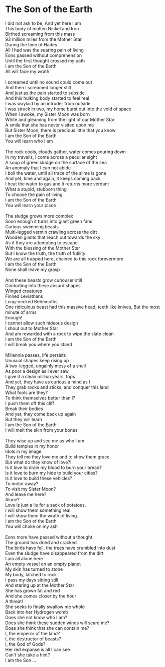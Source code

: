 # The Son of the Earth

I did not ask to be, And yet here I am<br />
This body of molten Nickel and Iron<br />
Birthed screaming from this mass<br />
93 million miles from the Mother Star<br />
During the time of Hades<br />
All I had was the searing pain of living<br />
Eons passed without comprehension<br />
Until the first thought crossed my path<br />
I am the Son of the Earth<br />
All will face my wrath<br />
<br />
I screamed until no sound could come out<br />
And then I screamed longer still<br />
And just as the pain started to subside<br />
And this hulking body started to feel real<br />
I was waylaid by an intruder from outside<br />
I was struck in two, my home burst out into the void of space<br />
When I awoke, my Sister Moon was born<br />
White and gleaming from the light of our Mother Star<br />
A smile that she has never visited upon me<br />
But Sister Moon, there is precious little that you know<br />
I am the Son of the Earth<br />
You will learn who I am<br />
<br />
The rock cools, clouds gather, water comes pouring down<br />
In my travails, I come across a peculiar sight<br />
A soup of green sludge on the surface of the sea<br />
An anomaly that I can not abide<br />
I boil the water, until all trace of the slime is gone<br />
And yet, time and again, it keeps coming back<br />
I heat the water to gas and it returns more verdant<br />
What a stupid, stubborn thing<br />
To choose the pain of living.<br />
I am the Son of the Earth<br />
You will learn your place<br />
<br />
The sludge grows more complex<br />
Soon enough it turns into giant green fans<br />
Curious swimming beasts<br />
Multi-legged vermin crawling across the dirt<br />
Wooden giants that reach out towards the sky<br />
As if they are attempting to escape<br />
With the blessing of the Mother Star<br />
But I know the truth, the truth of futility <br />
We are all trapped here, chained to this rock forevermore <br />
I am the Son of the Earth<br />
None shall leave my grasp<br />
<br />
And these beasts grow curiouser still<br />
Contorting into these absurd shapes<br />
Winged creatures<br />
Finned Leviathans<br />
Long-necked Behemoths<br />
One ridiculous beast had this massive head, teeth like knives, But the most minute of arms<br />
Enough!<br />
I cannot allow such hideous design<br />
I shout out to Mother Star<br />
And am rewarded with a rock to wipe the slate clean<br />
I am the Son of the Earth<br />
I will break you where you stand<br />
<br />
Millennia passes, life persists<br />
Unusual shapes keep rising up<br />
A two-legged, ungainly mess of a shell<br />
As poor a design as I ever saw<br />
I give it a clean million years, tops<br />
And yet, they have as curious a mind as I<br />
They grab rocks and sticks, and conquer this land<br />
What fools are they?<br />
To think themselves better than I?<br />
I push them off this cliff<br />
Break their bodies<br />
And yet, they come back up again<br />
But they will learn<br />
I am the Son of the Earth<br />
I will melt the skin from your bones<br />
<br />
They wise up and see me as who I am<br />
Build temples in my honor<br />
Idols in my image<br />
They tell me they love me and to show them grace<br />
But what do they know of love?!<br />
Is it love to drain my blood to burn your bread?<br />
Is it love to burn my hide to build your cities?<br />
Is it love to build these vehicles?<br />
To motor away?<br />
To visit my Sister Moon?<br />
And leave me here?<br />
Alone?<br />
Love is just a lie for a sack of potatoes.<br />
I will show them something real.<br />
I will show them the wrath of living.<br />
I am the Son of the Earth<br />
You will choke on my ash<br />
<br />
Eons more have passed without a thought<br />
The ground has dried and cracked<br />
The birds have fell, the trees have crumbled into dust<br />
Even the sludge have disappeared from the dirt<br />
I am all alone here<br />
An empty vessel on an empty planet<br />
My skin has turned to stone<br />
My body, latched to rock<br />
I pass my days sitting still<br />
And staring up at the Mother Star<br />
She has grown fat and red<br />
And she comes closer by the hour<br />
A threat!<br />
She seeks to finally swallow me whole<br />
Back into her Hydrogen womb<br />
Does she not know who I am?<br />
Does she think these sudden winds will scare me?<br />
Does she think that she can contain me?<br />
I, the emperor of the land?<br />
I, the destructor of beasts?<br />
I, the God of Gods?<br />
Her red expanse is all I can see<br />
Can't she take a hint?<br />
I am the Son ...
